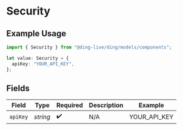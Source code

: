 # Security

## Example Usage

```typescript
import { Security } from "@ding-live/ding/models/components";

let value: Security = {
  apiKey: "YOUR_API_KEY",
};
```

## Fields

| Field              | Type               | Required           | Description        | Example            |
| ------------------ | ------------------ | ------------------ | ------------------ | ------------------ |
| `apiKey`           | *string*           | :heavy_check_mark: | N/A                | YOUR_API_KEY       |